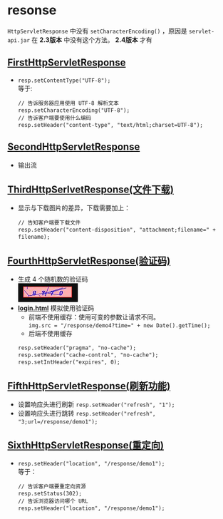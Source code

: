 # resonse
`HttpServletResponse` 中没有 `setCharacterEncoding()` ，原因是 `servlet-api.jar` 在 **2.3版本** 中没有这个方法。 **2.4版本** 才有
## [FirstHttpServletResponse](src/main/java/org/lzn/FirstHttpServletResponse.java)
* `resp.setContentType("UTF-8");` <br/>
    等于:
    ```
    // 告诉服务器应用使用 UTF-8 解析文本
    resp.setCharacterEncoding("UTF-8");
    // 告诉客户端要使用什么编码
    resp.setHeader("content-type", "text/html;charset=UTF-8");
    ```
## [SecondHttpServletResponse](src/main/java/org/lzn/SecondHttpServletResponse.java)
* 输出流
## [ThirdHttpSerlvetResponse(文件下载)](src/main/java/org/lzn/ThirdHttpServletResponse.java)
* 显示与下载图片的差异，下载需要加上：
    ```
    // 告知客户端要下载文件
    resp.setHeader("content-disposition", "attachment;filename=" + filename);
    ```
## [FourthHttpServletResponse(验证码)](src/main/java/org/lzn/FourthHttpServletResponse.java)
* 生成 4 个随机数的验证码<br/>
![验证码](../images/response/four.png)
* **[login.html](src/main/webapp/login.html)** 模拟使用验证码
  * 前端不使用缓存：使用可变的参数让请求不同。<br/>
  `img.src = "/response/demo4?time=" + new Date().getTime();` 
  * 后端不使用缓存<br/>
  ```
  resp.setHeader("pragma", "no-cache");
  resp.setHeader("cache-control", "no-cache");
  resp.setIntHeader("expires", 0);
  ```
## [FifthHttpServletResponse(刷新功能)](src/main/java/org/lzn/FifthHttpServletResponse.java)
* 设置响应头进行刷新 `resp.setHeader("refresh", "1");` 
* 设置响应头进行跳转 `resp.setHeader("refresh", "3;url=/response/demo1");`
## [SixthHttpServletResponse(重定向)](src/main/java/org/lzn/SixthHttpServletResponse.java)
* `resp.setHeader("location", "/response/demo1");`<br/>
    等于：<br/>
    ```
    // 告诉客户端要重定向资源
    resp.setStatus(302);
    // 告诉浏览器访问哪个 URL
    resp.setHeader("location", "/response/demo1");
    ```